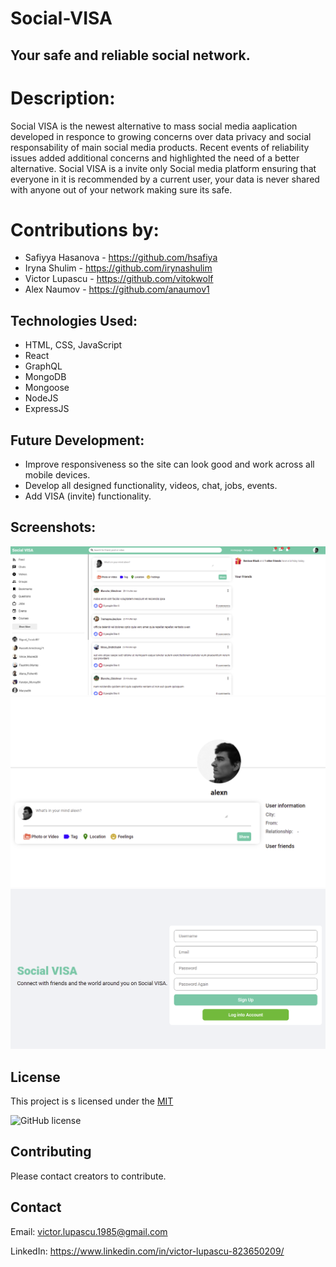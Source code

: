 # Social-VISA

## Your safe and reliable social network.

# Description: 
Social VISA is the newest alternative to mass social media aaplication developed in responce to growing concerns over data privacy and social responsability of main social media products. Recent events of reliability issues added additional concerns and highlighted the need of a better alternative. 
Social VISA is a invite only Social media platform ensuring that everyone in it is recommended by a current user, your data is never shared with anyone out of your network making sure its safe.

# Contributions by: 
* Safiyya Hasanova - https://github.com/hsafiya
* Iryna Shulim - https://github.com/irynashulim
* Victor Lupascu - https://github.com/vitokwolf
* Alex Naumov - https://github.com/anaumov1


## Technologies Used:
* HTML, CSS, JavaScript
* React
* GraphQL
* MongoDB
* Mongoose 
* NodeJS
* ExpressJS

## Future Development:
* Improve responsiveness so the site can look good and work across all mobile devices.
* Develop all designed functionality, videos, chat, jobs, events.
* Add VISA (invite) functionality.

## Screenshots:
![Main Page](https://github.com/hsafiya/Social-VISA/blob/develop/client/public/assets/screens/feed.PNG?raw=true)
![Profile](https://github.com/hsafiya/Social-VISA/blob/develop/client/public/assets/screens/profile.PNG?raw=true)
![Create Profile](https://github.com/hsafiya/Social-VISA/blob/develop/client/public/assets/screens/signup.PNG?raw=true)


 ## License
  This project is s licensed under the [MIT](LICENSE)
  
  ![GitHub license](https://img.shields.io/badge/license-MIT-blue.svg)
    
  ## Contributing
  Please contact creators to contribute.
  
  ## Contact
  Email: victor.lupascu.1985@gmail.com
  
  LinkedIn: https://www.linkedin.com/in/victor-lupascu-823650209/
